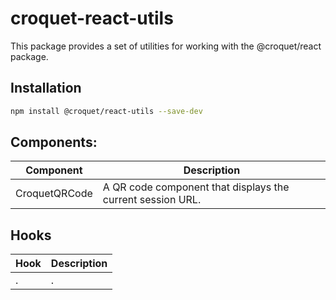 # croquet-react-utils

This package provides a set of utilities for working with the @croquet/react package.

## Installation

```bash
npm install @croquet/react-utils --save-dev
```

## Components:

| Component | Description |
| --------- | ----------- |
| CroquetQRCode | A QR code component that displays the current session URL. |

## Hooks
|    Hook   | Description |
| --------  | ----------- |
| .         | .           |  
